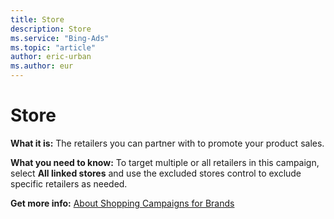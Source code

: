 ```yaml
---
title: Store
description: Store
ms.service: "Bing-Ads"
ms.topic: "article"
author: eric-urban
ms.author: eur
---
```


# Store

**What it is:** The retailers you can partner with to promote your product sales.

**What you need to know:** To target multiple or all retailers in this campaign, select **All linked stores** and use the excluded stores control to exclude specific retailers as needed.

**Get more info:** [About Shopping Campaigns for Brands](../hlp_BA_PROC_BMC_CoopBid.md)


